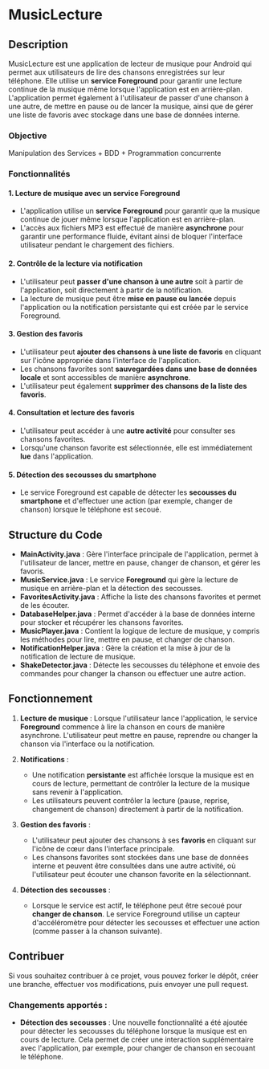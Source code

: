 # MusicLecture

## Description

MusicLecture est une application de lecteur de musique pour Android qui permet aux utilisateurs de lire des chansons enregistrées sur leur téléphone. Elle utilise un **service Foreground** pour garantir une lecture continue de la musique même lorsque l'application est en arrière-plan. L'application permet également à l'utilisateur de passer d'une chanson à une autre, de mettre en pause ou de lancer la musique, ainsi que de gérer une liste de favoris avec stockage dans une base de données interne.

### Objective
  Manipulation des Services + BDD + Programmation concurrente

### Fonctionnalités

#### 1. **Lecture de musique avec un service Foreground**

- L'application utilise un **service Foreground** pour garantir que la musique continue de jouer même lorsque l'application est en arrière-plan.
- L'accès aux fichiers MP3 est effectué de manière **asynchrone** pour garantir une performance fluide, évitant ainsi de bloquer l'interface utilisateur pendant le chargement des fichiers.

#### 2. **Contrôle de la lecture via notification**

- L'utilisateur peut **passer d'une chanson à une autre** soit à partir de l'application, soit directement à partir de la notification.
- La lecture de musique peut être **mise en pause ou lancée** depuis l'application ou la notification persistante qui est créée par le service Foreground.

#### 3. **Gestion des favoris**

- L'utilisateur peut **ajouter des chansons à une liste de favoris** en cliquant sur l'icône appropriée dans l'interface de l'application.
- Les chansons favorites sont **sauvegardées dans une base de données locale** et sont accessibles de manière **asynchrone**.
- L'utilisateur peut également **supprimer des chansons de la liste des favoris**.

#### 4. **Consultation et lecture des favoris**

- L'utilisateur peut accéder à une **autre activité** pour consulter ses chansons favorites.
- Lorsqu'une chanson favorite est sélectionnée, elle est immédiatement **lue** dans l'application.

#### 5. **Détection des secousses du smartphone**

- Le service Foreground est capable de détecter les **secousses du smartphone** et d'effectuer une action (par exemple, changer de chanson) lorsque le téléphone est secoué.
  
## Structure du Code

- **MainActivity.java** : Gère l'interface principale de l'application, permet à l'utilisateur de lancer, mettre en pause, changer de chanson, et gérer les favoris.
- **MusicService.java** : Le service **Foreground** qui gère la lecture de musique en arrière-plan et la détection des secousses.
- **FavoritesActivity.java** : Affiche la liste des chansons favorites et permet de les écouter.
- **DatabaseHelper.java** : Permet d'accéder à la base de données interne pour stocker et récupérer les chansons favorites.
- **MusicPlayer.java** : Contient la logique de lecture de musique, y compris les méthodes pour lire, mettre en pause, et changer de chanson.
- **NotificationHelper.java** : Gère la création et la mise à jour de la notification de lecture de musique.
- **ShakeDetector.java** : Détecte les secousses du téléphone et envoie des commandes pour changer la chanson ou effectuer une autre action.

## Fonctionnement

1. **Lecture de musique** : Lorsque l'utilisateur lance l'application, le service **Foreground** commence à lire la chanson en cours de manière asynchrone. L'utilisateur peut mettre en pause, reprendre ou changer la chanson via l'interface ou la notification.
   
2. **Notifications** :
   - Une notification **persistante** est affichée lorsque la musique est en cours de lecture, permettant de contrôler la lecture de la musique sans revenir à l'application.
   - Les utilisateurs peuvent contrôler la lecture (pause, reprise, changement de chanson) directement à partir de la notification.

3. **Gestion des favoris** :
   - L'utilisateur peut ajouter des chansons à ses **favoris** en cliquant sur l'icône de cœur dans l'interface principale.
   - Les chansons favorites sont stockées dans une base de données interne et peuvent être consultées dans une autre activité, où l'utilisateur peut écouter une chanson favorite en la sélectionnant.

4. **Détection des secousses** :
   - Lorsque le service est actif, le téléphone peut être secoué pour **changer de chanson**. Le service Foreground utilise un capteur d'accéléromètre pour détecter les secousses et effectuer une action (comme passer à la chanson suivante).
   


## Contribuer

Si vous souhaitez contribuer à ce projet, vous pouvez forker le dépôt, créer une branche, effectuer vos modifications, puis envoyer une pull request.

### Changements apportés :
- **Détection des secousses** : Une nouvelle fonctionnalité a été ajoutée pour détecter les secousses du téléphone lorsque la musique est en cours de lecture. Cela permet de créer une interaction supplémentaire avec l'application, par exemple, pour changer de chanson en secouant le téléphone.
